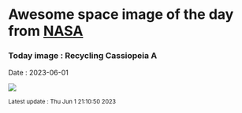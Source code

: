 
# Awesome space image of the day from [NASA](https://api.nasa.gov/)

### Today image : Recycling Cassiopeia A
Date : 2023-06-01

![](https://apod.nasa.gov/apod/image/2306/Chandrafirstlight_0_1024.jpg)

<small>Latest update : Thu Jun  1 21:10:50 2023</small>
        